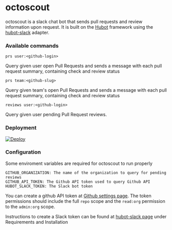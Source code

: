# octoscout

octoscout is a slack chat bot that sends pull requests and review information upon request.
It is built on the [Hubot][hubot] framework using the [hubot-slack][hubot-slack] adapter.

### Available commands

    prs user:<github-login>

Query given user open Pull Requests and sends a message with each pull request summary, containing check and review status

    prs team:<github-slug>

Query given team's open Pull Requests and sends a message with each pull request summary, containing check and review status

    reviews user:<github-login>

Query given user pending Pull Request reviews.

### Deployment

[![Deploy](https://www.herokucdn.com/deploy/button.svg)](https://heroku.com/deploy?template=https://github.com/CareMessagePlatform/octoscout)

### Configuration

Some enviroment variables are required for octoscout to run properly

    GITHUB_ORGANIZATION: The name of the organization to query for pending reviews
    GITHUB_API_TOKEN: The Github API token used to query Github API
    HUBOT_SLACK_TOKEN: The Slack bot token

You can create a github API token at [Github settings page][github-token]. The token permissions should include the full `repo` scope and the `read:org` permission to the `admin:org` scope.

Instructions to create a Slack token can be found at [hubot-slack page][hubot-slack] under Requirements and Installation

[hubot]: http://hubot.github.com
[hubot-slack]: https://slackapi.github.io/hubot-slack/
[github-token]: https://github.com/settings/tokens
